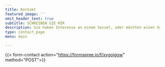 ```yaml
---
title: Kontakt
featured_image: ''
omit_header_text: true
subtitle: SCHREIBEN SIE MIR
description: Sie haben Interesse an einem Sessel, oder möchten einen Sessel restaurieren lassen? Senden Sie mir eine Nachricht.
type: contact_page
menu: main

---
```

{{< form-contact action="https://formspree.io/f/xvgojggw" method="POST">}}
